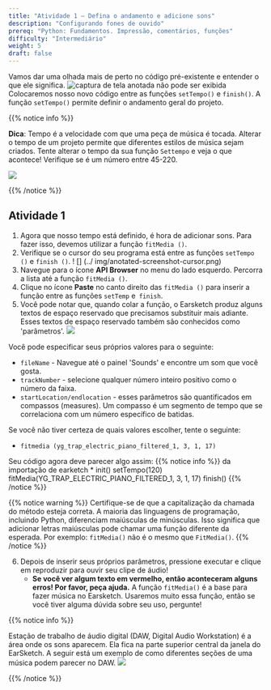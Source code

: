 ```yaml
---
title: "Atividade 1 – Defina o andamento e adicione sons"
description: "Configurando fones de ouvido"
prereq: "Python: Fundamentos. Impressão, comentários, funções"
difficulty: "Intermediário"
weight: 5
draft: false
---
```


Vamos dar uma olhada mais de perto no código pré-existente e entender o que ele significa. ![captura de tela anotada não pode ser exibida](../img/annotated-screenshot-overview.png) Colocaremos nosso novo código entre as funções `setTempo()` e `finish()`. A função `setTempo()` permite definir o andamento geral do projeto.

{{% notice info %}}

**Dica**: Tempo é a velocidade com que uma peça de música é tocada. Alterar o tempo de um projeto permite que diferentes estilos de música sejam criados. Tente alterar o tempo da sua função `Settempo` e veja o que acontece! Verifique se é um número entre 45-220.

![](../img/img-tempo1.png)

{{% /notice %}}

## Atividade 1

1. Agora que nosso tempo está definido, é hora de adicionar sons. Para fazer isso, devemos utilizar a função `fitMedia ()`.
2. Verifique se o cursor do seu programa está entre as funções `setTempo ()` e `finish ()`.
     ! [] (../ img/anotated-screenshot-cursor.png)
3. Navegue para o ícone **API Browser** no menu do lado esquerdo. Percorra a lista até a função `fitMedia ()`.
4. Clique no ícone **Paste** no canto direito das `fitMedia ()` para inserir a função entre as funções `setTemp` e` finish`.
5. Você pode notar que, quando colar a função, o Earsketch produz alguns textos de espaço reservado que precisamos substituir mais adiante. Esses textos de espaço reservado também são conhecidos como 'parâmetros'.
    ![](../img/annotated-screenshot-fitmedia.png)

Você pode especificar seus próprios valores para o seguinte:

- `fileName` - Navegue até o painel \'Sounds\' e encontre um som que você gosta.
- `trackNumber` - selecione qualquer número inteiro positivo como o número da faixa.
- `startLocation/endlocation` - esses parâmetros são quantificados em compassos (measures). Um compasso é um segmento de tempo que se correlaciona com um número específico de batidas.

Se você não tiver certeza de quais valores escolher, tente o seguinte:

- `fitmedia (yg_trap_electric_piano_filtered_1, 3, 1, 17)`

Seu código agora deve parecer algo assim:
    {{% notice info %}}
    da importação de earketch *
        init()
        setTempo(120)
        fitMedia(YG_TRAP_ELECTRIC_PIANO_FILTERED_1, 3, 1, 17)
        finish()
    {{% /notice %}}

{{% notice warning %}} Certifique-se de que a capitalização da chamada do método esteja correta. A maioria das linguagens de programação, incluindo Python, diferenciam maiúsculas de minúsculas. Isso significa que adicionar letras maiúsculas pode chamar uma função diferente da esperada. Por exemplo: `fitMedia()` não é o mesmo que `FitMedia()`.
{{% /notice %}}

6. Depois de inserir seus próprios parâmetros, pressione executar e clique em reproduzir para ouvir seu clipe de áudio!
    - **Se você ver algum texto em vermelho, então aconteceram alguns erros! Por favor, peça ajuda.** A função `fitMedia()` é a base para fazer música no Earsketch. Usaremos muito essa função, então se você tiver alguma dúvida sobre seu uso, pergunte!

{{% notice info %}}

Estação de trabalho de áudio digital (DAW, Digital Audio Workstation) é a área onde os sons aparecem. Ela fica na parte superior central da janela do EarSketch. A seguir está um exemplo de como diferentes seções de uma música podem parecer no DAW. ![](../img/screenshot-daw.png)

{{% /notice %}}
